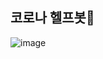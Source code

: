 ## 코로나 헬프봇🤧

![image](https://user-images.githubusercontent.com/61821641/205509506-cbeedd2b-1e3f-49a8-bedb-670da6f15c36.png)



